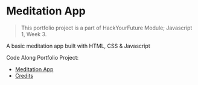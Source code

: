# Meditation App

> This portfolio project is a part of HackYourFuture Module; Javascript 1, Week 3.

A basic meditation app built with HTML, CSS &amp; Javascript

Code Along Portfolio Project:
- [Meditation App](https://saeedrafay.github.io/meditation-app/)
- [Credits](https://www.youtube.com/watch?v=oMBXdZzYqEk)